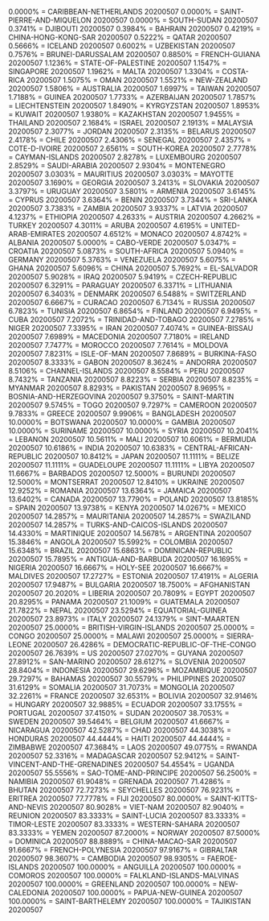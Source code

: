 0.0000% = CARIBBEAN-NETHERLANDS 20200507 
0.0000% = SAINT-PIERRE-AND-MIQUELON 20200507 
0.0000% = SOUTH-SUDAN 20200507 
0.3741% = DJIBOUTI 20200507 
0.3984% = BAHRAIN 20200507 
0.4219% = CHINA-HONG-KONG-SAR 20200507 
0.5222% = QATAR 20200507 
0.5666% = ICELAND 20200507 
0.6002% = UZBEKISTAN 20200507 
0.7576% = BRUNEI-DARUSSALAM 20200507 
0.8850% = FRENCH-GUIANA 20200507 
1.1236% = STATE-OF-PALESTINE 20200507 
1.1547% = SINGAPORE 20200507 
1.1962% = MALTA 20200507 
1.3304% = COSTA-RICA 20200507 
1.5075% = OMAN 20200507 
1.5521% = NEW-ZEALAND 20200507 
1.5806% = AUSTRALIA 20200507 
1.6997% = TAIWAN 20200507 
1.7188% = GUINEA 20200507 
1.7733% = AZERBAIJAN 20200507 
1.7857% = LIECHTENSTEIN 20200507 
1.8490% = KYRGYZSTAN 20200507 
1.8953% = KUWAIT 20200507 
1.9380% = KAZAKHSTAN 20200507 
1.9455% = THAILAND 20200507 
2.1684% = ISRAEL 20200507 
2.1913% = MALAYSIA 20200507 
2.3077% = JORDAN 20200507 
2.3135% = BELARUS 20200507 
2.4178% = CHILE 20200507 
2.4306% = SENEGAL 20200507 
2.4357% = COTE-D-IVOIRE 20200507 
2.6561% = SOUTH-KOREA 20200507 
2.7778% = CAYMAN-ISLANDS 20200507 
2.8278% = LUXEMBOURG 20200507 
2.8529% = SAUDI-ARABIA 20200507 
2.9304% = MONTENEGRO 20200507 
3.0303% = MAURITIUS 20200507 
3.0303% = MAYOTTE 20200507 
3.1690% = GEORGIA 20200507 
3.2413% = SLOVAKIA 20200507 
3.3797% = URUGUAY 20200507 
3.5801% = ARMENIA 20200507 
3.6145% = CYPRUS 20200507 
3.6364% = BENIN 20200507 
3.7344% = SRI-LANKA 20200507 
3.7383% = ZAMBIA 20200507 
3.9337% = LATVIA 20200507 
4.1237% = ETHIOPIA 20200507 
4.2633% = AUSTRIA 20200507 
4.2662% = TURKEY 20200507 
4.3011% = ARUBA 20200507 
4.6195% = UNITED-ARAB-EMIRATES 20200507 
4.6512% = MONACO 20200507 
4.8742% = ALBANIA 20200507 
5.0000% = CABO-VERDE 20200507 
5.0347% = CROATIA 20200507 
5.0873% = SOUTH-AFRICA 20200507 
5.0940% = GERMANY 20200507 
5.3763% = VENEZUELA 20200507 
5.6075% = GHANA 20200507 
5.6096% = CHINA 20200507 
5.7692% = EL-SALVADOR 20200507 
5.9028% = IRAQ 20200507 
5.9419% = CZECH-REPUBLIC 20200507 
6.3291% = PARAGUAY 20200507 
6.3371% = LITHUANIA 20200507 
6.3403% = DENMARK 20200507 
6.5488% = SWITZERLAND 20200507 
6.6667% = CURACAO 20200507 
6.7134% = RUSSIA 20200507 
6.7823% = TUNISIA 20200507 
6.8654% = FINLAND 20200507 
6.9495% = CUBA 20200507 
7.2072% = TRINIDAD-AND-TOBAGO 20200507 
7.2785% = NIGER 20200507 
7.3395% = IRAN 20200507 
7.4074% = GUINEA-BISSAU 20200507 
7.6989% = MACEDONIA 20200507 
7.7180% = IRELAND 20200507 
7.7477% = MOROCCO 20200507 
7.7614% = MOLDOVA 20200507 
7.8231% = ISLE-OF-MAN 20200507 
7.8689% = BURKINA-FASO 20200507 
8.3333% = GABON 20200507 
8.3624% = ANDORRA 20200507 
8.5106% = CHANNEL-ISLANDS 20200507 
8.5584% = PERU 20200507 
8.7432% = TANZANIA 20200507 
8.8223% = SERBIA 20200507 
8.8235% = MYANMAR 20200507 
8.8293% = PAKISTAN 20200507 
8.9695% = BOSNIA-AND-HERZEGOVINA 20200507 
9.3750% = SAINT-MARTIN 20200507 
9.5745% = TOGO 20200507 
9.7297% = CAMEROON 20200507 
9.7833% = GREECE 20200507 
9.9906% = BANGLADESH 20200507 
10.0000% = BOTSWANA 20200507 
10.0000% = GAMBIA 20200507 
10.0000% = SURINAME 20200507 
10.0000% = SYRIA 20200507 
10.2041% = LEBANON 20200507 
10.5611% = MALI 20200507 
10.6061% = BERMUDA 20200507 
10.6186% = INDIA 20200507 
10.6383% = CENTRAL-AFRICAN-REPUBLIC 20200507 
10.8412% = JAPAN 20200507 
11.1111% = BELIZE 20200507 
11.1111% = GUADELOUPE 20200507 
11.1111% = LIBYA 20200507 
11.6667% = BARBADOS 20200507 
12.5000% = BURUNDI 20200507 
12.5000% = MONTSERRAT 20200507 
12.8410% = UKRAINE 20200507 
12.9252% = ROMANIA 20200507 
13.6364% = JAMAICA 20200507 
13.6402% = CANADA 20200507 
13.7790% = POLAND 20200507 
13.8185% = SPAIN 20200507 
13.9738% = KENYA 20200507 
14.0267% = MEXICO 20200507 
14.2857% = MAURITANIA 20200507 
14.2857% = SWAZILAND 20200507 
14.2857% = TURKS-AND-CAICOS-ISLANDS 20200507 
14.4330% = MARTINIQUE 20200507 
14.5678% = ARGENTINA 20200507 
15.3846% = ANGOLA 20200507 
15.5992% = COLOMBIA 20200507 
15.6348% = BRAZIL 20200507 
15.6863% = DOMINICAN-REPUBLIC 20200507 
15.7895% = ANTIGUA-AND-BARBUDA 20200507 
16.1695% = NIGERIA 20200507 
16.6667% = HOLY-SEE 20200507 
16.6667% = MALDIVES 20200507 
17.2727% = ESTONIA 20200507 
17.4191% = ALGERIA 20200507 
17.9487% = BULGARIA 20200507 
18.7500% = AFGHANISTAN 20200507 
20.2020% = LIBERIA 20200507 
20.7809% = EGYPT 20200507 
20.8295% = PANAMA 20200507 
21.1009% = GUATEMALA 20200507 
21.7822% = NEPAL 20200507 
23.5294% = EQUATORIAL-GUINEA 20200507 
23.8973% = ITALY 20200507 
24.1379% = SINT-MAARTEN 20200507 
25.0000% = BRITISH-VIRGIN-ISLANDS 20200507 
25.0000% = CONGO 20200507 
25.0000% = MALAWI 20200507 
25.0000% = SIERRA-LEONE 20200507 
26.4286% = DEMOCRATIC-REPUBLIC-OF-THE-CONGO 20200507 
26.7639% = US 20200507 
27.0270% = GUYANA 20200507 
27.8912% = SAN-MARINO 20200507 
28.6127% = SLOVENIA 20200507 
28.8404% = INDONESIA 20200507 
29.6296% = MOZAMBIQUE 20200507 
29.7297% = BAHAMAS 20200507 
30.5579% = PHILIPPINES 20200507 
31.6129% = SOMALIA 20200507 
31.7073% = MONGOLIA 20200507 
32.2261% = FRANCE 20200507 
32.6531% = BOLIVIA 20200507 
32.9146% = HUNGARY 20200507 
32.9885% = ECUADOR 20200507 
33.1755% = PORTUGAL 20200507 
37.4150% = SUDAN 20200507 
38.7053% = SWEDEN 20200507 
39.5464% = BELGIUM 20200507 
41.6667% = NICARAGUA 20200507 
42.5287% = CHAD 20200507 
44.3038% = HONDURAS 20200507 
44.4444% = HAITI 20200507 
44.4444% = ZIMBABWE 20200507 
47.3684% = LAOS 20200507 
49.0775% = RWANDA 20200507 
52.3316% = MADAGASCAR 20200507 
52.9412% = SAINT-VINCENT-AND-THE-GRENADINES 20200507 
54.4554% = UGANDA 20200507 
55.5556% = SAO-TOME-AND-PRINCIPE 20200507 
56.2500% = NAMIBIA 20200507 
61.9048% = GRENADA 20200507 
71.4286% = BHUTAN 20200507 
72.7273% = SEYCHELLES 20200507 
76.9231% = ERITREA 20200507 
77.7778% = FIJI 20200507 
80.0000% = SAINT-KITTS-AND-NEVIS 20200507 
80.9028% = VIET-NAM 20200507 
82.9040% = REUNION 20200507 
83.3333% = SAINT-LUCIA 20200507 
83.3333% = TIMOR-LESTE 20200507 
83.3333% = WESTERN-SAHARA 20200507 
83.3333% = YEMEN 20200507 
87.2000% = NORWAY 20200507 
87.5000% = DOMINICA 20200507 
88.8889% = CHINA-MACAO-SAR 20200507 
91.6667% = FRENCH-POLYNESIA 20200507 
97.9167% = GIBRALTAR 20200507 
98.3607% = CAMBODIA 20200507 
98.9305% = FAEROE-ISLANDS 20200507 
100.0000% = ANGUILLA 20200507 
100.0000% = COMOROS 20200507 
100.0000% = FALKLAND-ISLANDS-MALVINAS 20200507 
100.0000% = GREENLAND 20200507 
100.0000% = NEW-CALEDONIA 20200507 
100.0000% = PAPUA-NEW-GUINEA 20200507 
100.0000% = SAINT-BARTHELEMY 20200507 
100.0000% = TAJIKISTAN 20200507 
